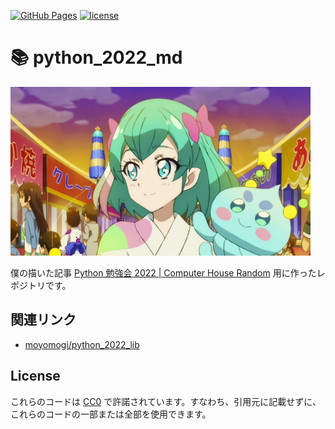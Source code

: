[![GitHub Pages](https://img.shields.io/static/v1?label=GitHub+Pages&message=+&color=brightgreen&logo=github)](https://moyomogi.github.io/python_2022_md/)
[![license](https://img.shields.io/badge/license-CC0--1.0-blue)](https://github.com/moyomogi/python_2022_md/blob/master/LICENSE)

# 📚 python_2022_md

<img src="https://raw.githubusercontent.com/moyomogi/python_2022_md/master/docs/hagoromo_lala.jpg" title="羽衣ララ" width="480">

僕の描いた記事 [Python 勉強会 2022 | Computer House Random](https://ch-random.net/project/python_2022/) 用に作ったレポジトリです。

## 関連リンク

- [moyomogi/python_2022_lib](https://github.com/moyomogi/python_2022_lib)

## License

これらのコードは [CC0](https://creativecommons.org/publicdomain/zero/1.0/deed.ja) で許諾されています。すなわち、引用元に記載せずに、これらのコードの一部または全部を使用できます。
